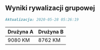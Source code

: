 ## Wyniki rywalizacji grupowej

```markdown
Aktualizacja: 2020-05-28 05:26:19
```

Drużyna A | Drużyna B
------------ | -------------
 9080 KM | 8762 KM